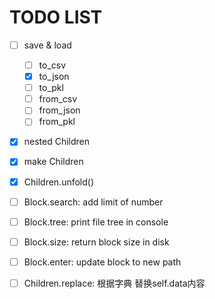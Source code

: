 # TODO LIST

- [ ] save & load
  - [ ] to_csv
  - [x] to_json
  - [ ] to_pkl
  - [ ] from_csv
  - [ ] from_json
  - [ ] from_pkl
- [x] nested Children
- [x] make Children
- [x] Children.unfold()
- [ ] Block.search: add limit of number
- [ ] Block.tree: print file tree in console
- [ ] Block.size: return block size in disk
- [ ] Block.enter: update block to new path
- [ ] Children.replace:  根据字典 替换self.data内容


